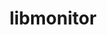 ---
title: "libmonitor"
layout: cache
categories: [package, develop-2023-06-11]
meta: {"versions": ["2023.03.15"], "compilers": ["gcc@=11.1.0"], "oss": ["ubuntu20.04"], "platforms": ["linux"], "targets": ["ppc64le", "x86_64_v3"], "stacks": ["e4s", "e4s-power", "root"], "num_specs": 2, "num_specs_by_stack": {"root": 2, "e4s": 1, "e4s-power": 1}}
spec_details: [{"hash": "lugabrcwhdzcbvp4gkstiepxcymz7hz3", "compiler": "gcc@=11.1.0", "versions": ["2023.03.15"], "os": "ubuntu20.04", "platform": "linux", "target": "x86_64_v3", "variants": ["build_system=autotools", "~commrank", "~dlopen", "+hpctoolkit"], "stacks": ["root", "e4s"], "size": "-", "tarball": "https://binaries.spack.io/releases/develop-2023-06-11/build_cache/linux-ubuntu20.04-x86_64_v3/gcc-11.1.0/libmonitor-2023.03.15/linux-ubuntu20.04-x86_64_v3-gcc-11.1.0-libmonitor-2023.03.15-lugabrcwhdzcbvp4gkstiepxcymz7hz3.spack"}, {"hash": "vfxhrock4betzr47vcr7mxih5s7onqjm", "compiler": "gcc@=11.1.0", "versions": ["2023.03.15"], "os": "ubuntu20.04", "platform": "linux", "target": "ppc64le", "variants": ["build_system=autotools", "~commrank", "~dlopen", "+hpctoolkit"], "stacks": ["e4s-power", "root"], "size": "-", "tarball": "https://binaries.spack.io/releases/develop-2023-06-11/build_cache/linux-ubuntu20.04-ppc64le/gcc-11.1.0/libmonitor-2023.03.15/linux-ubuntu20.04-ppc64le-gcc-11.1.0-libmonitor-2023.03.15-vfxhrock4betzr47vcr7mxih5s7onqjm.spack"}]
---